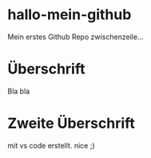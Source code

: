 # hallo-mein-github
Mein erstes Github Repo
zwischenzeile...

# Überschrift
Bla bla

# Zweite Überschrift
mit vs code erstellt. 
nice ;)